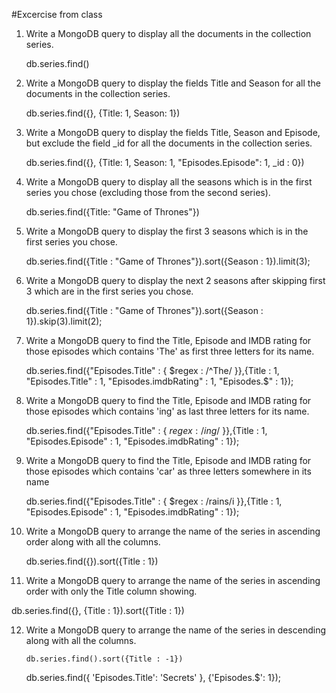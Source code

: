 #Excercise from class

1. Write a MongoDB query to display all the documents in the collection series.

	db.series.find()

2. Write a MongoDB query to display the fields Title and Season for all the
 documents in the collection series.

	db.series.find({}, {Title: 1, Season: 1})

3. Write a MongoDB query to display the fields Title, Season and Episode, but
 exclude the field _id for all the documents in the collection series.

	db.series.find({}, {Title: 1, Season: 1, "Episodes.Episode": 1, _id : 0})

4. Write a MongoDB query to display all the seasons which is in the first series
 you chose (excluding those from the second series).

	db.series.find({Title: "Game of Thrones"})

5. Write a MongoDB query to display the first 3 seasons which is in the first
 series you chose.

	db.series.find({Title : "Game of Thrones"}).sort({Season : 1}).limit(3);

6. Write a MongoDB query to display the next 2 seasons after skipping first 3
 which are in the first series you chose.

	db.series.find({Title : "Game of Thrones"}).sort({Season : 1}).skip(3).limit(2);

7. Write a MongoDB query to find the Title, Episode and IMDB rating for those
 episodes which contains 'The' as first three letters for its name.

	db.series.find({"Episodes.Title" : { $regex : /^The/ }},{Title : 1, "Episodes.Title" : 1, "Episodes.imdbRating" : 1, "Episodes.$" : 1});


8. Write a MongoDB query to find the Title, Episode and IMDB rating for those
 episodes which contains 'ing' as last three letters for its name.

	db.series.find({"Episodes.Title" : { $regex : /ing$/ }},{Title : 1, "Episodes.Episode" : 1, "Episodes.imdbRating" : 1});


9. Write a MongoDB query to find the Title, Episode and IMDB rating for those
 episodes which contains 'car' as three letters somewhere in its name


	db.series.find({"Episodes.Title" : { $regex : /rains/i }},{Title : 1, "Episodes.Episode" : 1, "Episodes.imdbRating" : 1});

10. Write a MongoDB query to arrange the name of the series in ascending order
 along with all the columns.

	db.series.find({}).sort({Title : 1})

11. Write a MongoDB query to arrange the name of the series in ascending order
 with only the Title column showing.

db.series.find({}, {Title : 1}).sort({Title : 1})

12. Write a MongoDB query to arrange the name of the series in descending
 along with all the columns.


		db.series.find().sort({Title : -1})


	db.series.find({ 'Episodes.Title': 'Secrets' }, {'Episodes.$': 1});

